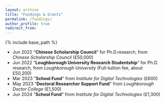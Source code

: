 ```yaml
---
layout: archive
title: "Fundings & Grants"
permalink: /fundings/
author_profile: true
redirect_from:
---
```


{% include base_path %}

* Jun 2022 "**Chinese Scholarship Council**" for Ph.D.research, from *Chinese Scholarship Council* (£50,000)
*	Jun 2022 "**Loughborough University Research Studentship**" for Ph.D. research, from *Loughborough University* (Full-tuition fee, about £50,200)
*	Mar 2023 "**School Fund**" from *Institute for Digital Technologies* (£600) 
*	May 2023 "**Doctoral Researcher Support Fund**" from *Loughborough Doctor College* (£1,500)
* Jun 2024 "**School Fund**" from *Institute for Digital Technologies* (£1,300) 
